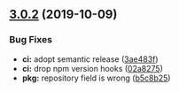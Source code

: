 ## [3.0.2](https://github.com/neovici/nullxlsx/compare/v3.0.1...v3.0.2) (2019-10-09)


### Bug Fixes

* **ci:** adopt semantic release ([3ae483f](https://github.com/neovici/nullxlsx/commit/3ae483f))
* **ci:** drop npm version hooks ([02a8275](https://github.com/neovici/nullxlsx/commit/02a8275))
* **pkg:** repository field is wrong ([b5c8b25](https://github.com/neovici/nullxlsx/commit/b5c8b25))
